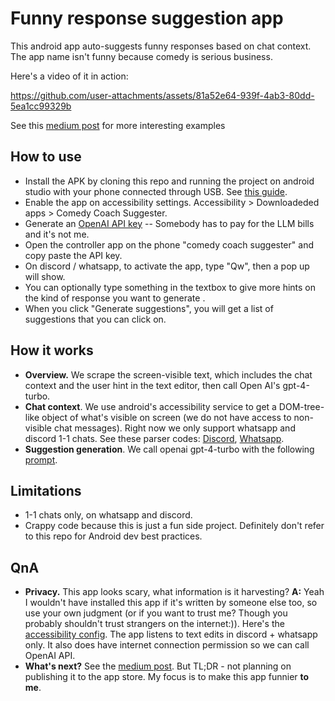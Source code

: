 # Funny response suggestion app

This android app auto-suggests funny responses based on chat context.
The app name isn't funny because comedy is serious business.

Here's a video of it in action:

https://github.com/user-attachments/assets/81a52e64-939f-4ab3-80dd-5ea1cc99329b

See this [medium post](https://medium.com/@sjonany/can-ai-be-funny-an-exploration-with-texting-on-android-and-chatgpt-911af17f9b00) for more interesting examples

## How to use
- Install the APK by cloning this repo and running the project on android studio with your phone connected through USB. See [this guide](https://developer.android.com/studio/run/device).
- Enable the app on accessibility settings. Accessibility > Downloadeded apps > Comedy Coach Suggester.
- Generate an [OpenAI API key](https://platform.openai.com/settings/organization/api-keys) -- Somebody has to pay for the LLM bills and it's not me.
- Open the controller app on the phone "comedy coach suggester" and copy paste the API key.
- On discord / whatsapp, to activate the app, type "Qw", then a pop up will show.
- You can optionally type something in the textbox to give more hints on the kind of response you want to generate .
- When you click "Generate suggestions", you will get a list of suggestions that you can click on.

## How it works
- **Overview.** We scrape the screen-visible text, which includes the chat context and the user hint in the text editor, then call Open AI's gpt-4-turbo.
- **Chat context**. We use android's accessibility service to get a DOM-tree-like object of what's visible on screen (we do not have access to non-visible chat messages).
  Right now we only support whatsapp and discord 1-1 chats. See these parser codes:
  [Discord](https://github.com/sjonany/comedy-coach-app/blob/deac8b4be8ca801385c388a85a73563698576844/comedycoachsuggester/src/main/java/com/comedy/suggester/chatparser/DiscordChatParser.kt),
  [Whatsapp](https://github.com/sjonany/comedy-coach-app/blob/deac8b4be8ca801385c388a85a73563698576844/comedycoachsuggester/src/main/java/com/comedy/suggester/chatparser/WhatsAppChatParser.kt).
- **Suggestion generation**. We call openai gpt-4-turbo with the following [prompt](https://github.com/sjonany/comedy-coach-app/blob/deac8b4be8ca801385c388a85a73563698576844/comedycoachsuggester/src/main/java/com/comedy/suggester/generator/OpenAiSuggestionGenerator.kt#L90).

## Limitations
- 1-1 chats only, on whatsapp and discord.
- Crappy code because this is just a fun side project. Definitely don't refer to this repo for Android dev best practices.

## QnA
- **Privacy.** This app looks scary, what information is it harvesting?
 **A:** Yeah I wouldn't have installed this app if it's written by someone else too, so use your own judgment (or if you want to trust me? Though you probably shouldn't trust strangers on the internet:)).
  Here's the [accessibility config](https://github.com/sjonany/comedy-coach-app/blob/deac8b4be8ca801385c388a85a73563698576844/comedycoachsuggester/src/main/res/xml/accessibility_service_config.xml).
  The app listens to text edits in discord + whatsapp only. It also does have internet connection permission so we can call OpenAI API. 
- **What's next?** See the [medium post](https://medium.com/@sjonany/can-ai-be-funny-an-exploration-with-texting-on-android-and-chatgpt-911af17f9b00). But TL;DR - not planning on publishing it to the app store. My focus is to make this app funnier **to me**.
